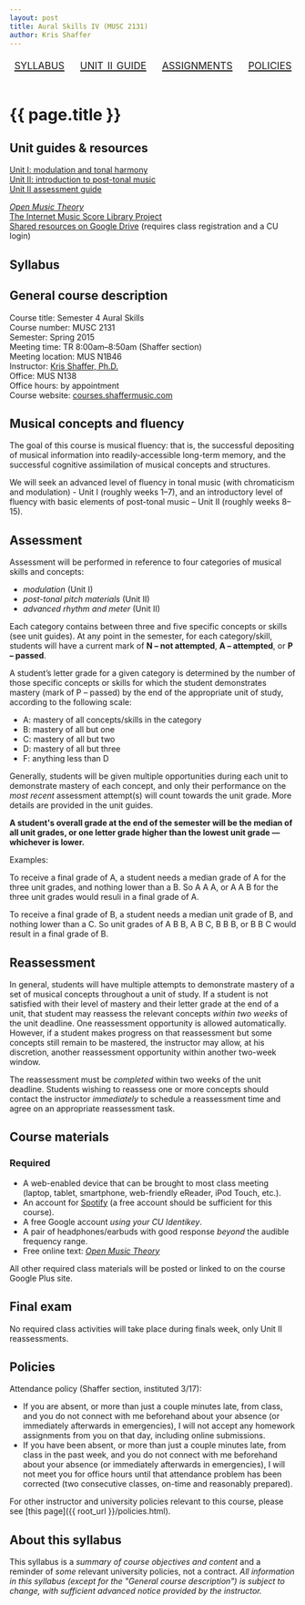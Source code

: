 ```yaml
---
layout: post
title: Aural Skills IV (MUSC 2131)
author: Kris Shaffer
---
```


<div style="text-align: center; font-size: 1.75em; font-variant: small-caps"><a href="./auralskills4.html">syllabus</a>&nbsp;&nbsp;&nbsp;&nbsp;<a href="./as4-unit2.html">unit ii guide</a>&nbsp;&nbsp;&nbsp;&nbsp;<a href="./as4-assign.html">assignments</a>&nbsp;&nbsp;&nbsp;&nbsp;<a href="./policies.html">policies</a></div><br/>

# {{ page.title }} #

## Unit guides & resources

[Unit I: modulation and tonal harmony](as4-unit1.html)  
[Unit II: introduction to post-tonal music](as4-unit2.html)  
[Unit II assessment guide](as4-unit2-assessments.html)

[*Open Music Theory*](http://openmusictheory.com)  
[The Internet Music Score Library Project](http://www.imslp.org)  
[Shared resources on Google Drive](https://drive.google.com/a/colorado.edu/folderview?id=0B9o4hmKNoi6cUEltQjJYREdhRE0&usp=sharing) (requires class registration and a CU login)

## Syllabus ##

## General course description

Course title: Semester 4 Aural Skills  
Course number: MUSC 2131  
Semester: Spring 2015  
Meeting time: TR 8:00am–8:50am (Shaffer section)  
Meeting location: MUS N1B46  
Instructor: [Kris Shaffer, Ph.D.](http://kris.shaffermusic.com)  
Office: MUS N138  
Office hours: by appointment  
Course website: [courses.shaffermusic.com](http://courses.shaffermusic.com/auralskills4.html)  

## Musical concepts and fluency

The goal of this course is musical fluency: that is, the successful depositing of musical information into readily-accessible long-term memory, and the successful cognitive assimilation of musical concepts and structures.

We will seek an advanced level of fluency in tonal music (with chromaticism and modulation) - Unit I (roughly weeks 1–7), and an introductory level of fluency with basic elements of post-tonal music – Unit II (roughly weeks 8–15).

## Assessment

Assessment will be performed in reference to four categories of musical skills and concepts: 

- *modulation* (Unit I)  
- *post-tonal pitch materials* (Unit II)  
- *advanced rhythm and meter* (Unit II) 

Each category contains between three and five specific concepts or skills (see unit guides). At any point in the semester, for each category/skill, students will have a current mark of **N – not attempted**, **A – attempted**, or **P – passed**.

A student’s letter grade for a given category is determined by the number of those specific concepts or skills for which the student demonstrates mastery (mark of P – passed) by the end of the appropriate unit of study, according to the following scale:

- A: mastery of all concepts/skills in the category  
- B: mastery of all but one  
- C: mastery of all but two  
- D: mastery of all but three  
- F: anything less than D

Generally, students will be given multiple opportunities during each unit to demonstrate mastery of each concept, and only their performance on the *most recent* assessment attempt(s) will count towards the unit grade. More details are provided in the unit guides.

**A student's overall grade at the end of the semester will be the median of all unit grades, or one letter grade higher than the lowest unit grade — whichever is lower.**

Examples:

To receive a final grade of A, a student needs a median grade of A for the three unit grades, and nothing lower than a B. So A A A, or A A B for the three unit grades would resuli in a final grade of A.

To receive a final grade of B, a student needs a median unit grade of B, and nothing lower than a C. So unit grades of A B B, A B C, B B B, or B B C would result in a final grade of B.

## Reassessment

In general, students will have multiple attempts to demonstrate mastery of a set of musical concepts throughout a unit of study. If a student is not satisfied with their level of mastery and their letter grade at the end of a unit, that student may reassess the relevant concepts *within two weeks* of the unit deadline. One reassessment opportunity is allowed automatically. However, if a student makes progress on that reassessment but some concepts still remain to be mastered, the instructor may allow, at his discretion, another reassessment opportunity within another two-week window.

The reassessment must be *completed* within two weeks of the unit deadline. Students wishing to reassess one or more concepts should contact the instructor *immediately* to schedule a reassessment time and agree on an appropriate reassessment task.

## Course materials

### Required

- A web-enabled device that can be brought to most class meeting (laptop, tablet, smartphone, web-friendly eReader, iPod Touch, etc.).  
- An account for [Spotify](http://www.spotify.com) (a free account should be sufficient for this course).  
- A free Google account *using your CU Identikey*.  
- A pair of headphones/earbuds with good response *beyond* the audible frequency range.  
- Free online text: [*Open Music Theory*](http://openmusictheory.com)

All other required class materials will be posted or linked to on the course Google Plus site.

## Final exam

No required class activities will take place during finals week, only Unit II reassessments.

## Policies

Attendance policy (Shaffer section, instituted 3/17):

- If you are absent, or more than just a couple minutes late, from class, and you do not connect with me beforehand about your absence (or immediately afterwards in emergencies), I will not accept any homework assignments from you on that day, including online submissions.  
- If you have been absent, or more than just a couple minutes late, from class in the past week, and you do not connect with me beforehand about your absence (or immediately afterwards in emergencies), I will not meet you for office hours until that attendance problem has been corrected (two consecutive classes, on-time and reasonably prepared). 

For other instructor and university policies relevant to this course, please see [this page]({{ root_url }}/policies.html).

## About this syllabus

This syllabus is a *summary of course objectives and content* and a reminder of *some* relevant university policies, not a contract. *All information in this syllabus (except for the "General course description") is subject to change, with sufficient advanced notice provided by the instructor.*